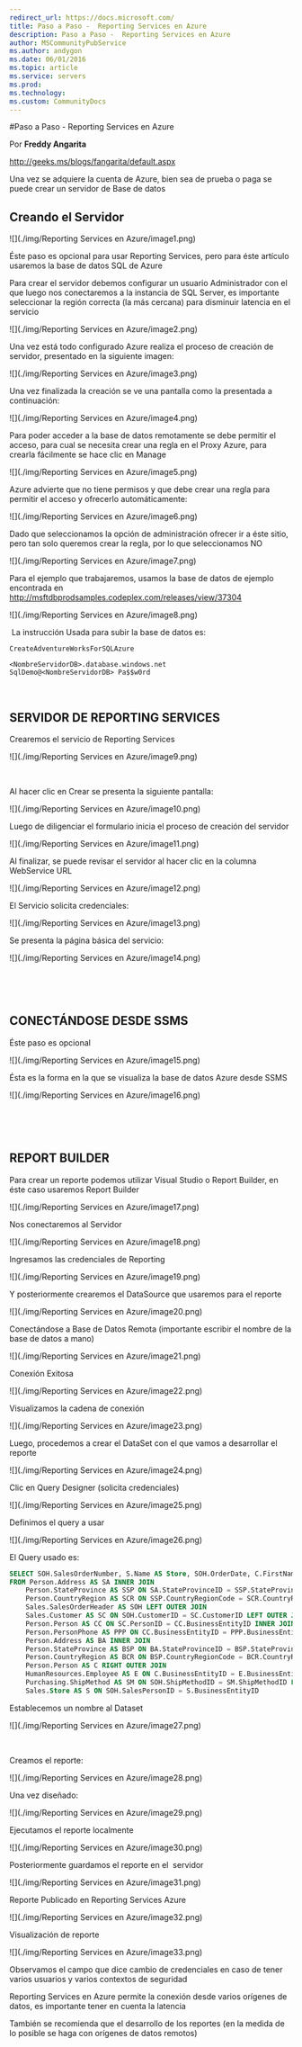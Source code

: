 ```yaml
---
redirect_url: https://docs.microsoft.com/
title: Paso a Paso -  Reporting Services en Azure
description: Paso a Paso -  Reporting Services en Azure
author: MSCommunityPubService
ms.author: andygon
ms.date: 06/01/2016
ms.topic: article
ms.service: servers
ms.prod: 
ms.technology:
ms.custom: CommunityDocs
---
```


#Paso a Paso -  Reporting Services en Azure



Por **Freddy Angarita**

<http://geeks.ms/blogs/fangarita/default.aspx>


Una vez se adquiere la cuenta de Azure, bien sea de prueba o paga se
puede crear un servidor de Base de datos

Creando el Servidor
-------------------

![](./img/Reporting Services en Azure/image1.png)
    

Éste paso es opcional para usar Reporting Services, pero para éste
artículo usaremos la base de datos SQL de Azure

Para crear el servidor debemos configurar un usuario Administrador con
el que luego nos conectaremos a la instancia de SQL Server, es
importante seleccionar la región correcta (la más cercana) para
disminuir latencia en el servicio

![](./img/Reporting Services en Azure/image2.png)
    

Una vez está todo configurado Azure realiza el proceso de creación de
servidor, presentado en la siguiente imagen:

![](./img/Reporting Services en Azure/image3.png)
    

Una vez finalizada la creación se ve una pantalla como la presentada a
continuación:

![](./img/Reporting Services en Azure/image4.png)
    

Para poder acceder a la base de datos remotamente se debe permitir el
acceso, para cual se necesita crear una regla en el Proxy Azure, para
crearla fácilmente se hace clic en Manage

![](./img/Reporting Services en Azure/image5.png)
    

Azure advierte que no tiene permisos y que debe crear una regla para
permitir el acceso y ofrecerlo automáticamente:

![](./img/Reporting Services en Azure/image6.png)
    

Dado que seleccionamos la opción de administración ofrecer ir a éste
sitio, pero tan solo queremos crear la regla, por lo que seleccionamos
NO

![](./img/Reporting Services en Azure/image7.png)
    

Para el ejemplo que trabajaremos, usamos la base de datos de ejemplo
encontrada en
<http://msftdbprodsamples.codeplex.com/releases/view/37304>

![](./img/Reporting Services en Azure/image8.png)
    

 La instrucción Usada para subir la base de datos es:

    CreateAdventureWorksForSQLAzure

    <NombreServidorDB>.database.windows.net
    SqlDemo@<NombreServidorDB> Pa$$w0rd

 

SERVIDOR DE REPORTING SERVICES
------------------------------

Crearemos el servicio de Reporting Services

![](./img/Reporting Services en Azure/image9.png)
    

 

Al hacer clic en Crear se presenta la siguiente pantalla:

![](./img/Reporting Services en Azure/image10.png)
    

Luego de diligenciar el formulario inicia el proceso de creación del
servidor

![](./img/Reporting Services en Azure/image11.png)
    

Al finalizar, se puede revisar el servidor al hacer clic en la columna
WebService URL

![](./img/Reporting Services en Azure/image12.png)
    

El Servicio solicita credenciales:

![](./img/Reporting Services en Azure/image13.png)
    

Se presenta la página básica del servicio:

![](./img/Reporting Services en Azure/image14.png)
    

 

 

CONECTÁNDOSE DESDE SSMS
-----------------------

Éste paso es opcional

![](./img/Reporting Services en Azure/image15.png)
    

Ésta es la forma en la que se visualiza la base de datos Azure desde
SSMS

![](./img/Reporting Services en Azure/image16.png)
    

 

 

REPORT BUILDER
--------------

Para crear un reporte podemos utilizar Visual Studio o Report Builder,
en éste caso usaremos Report Builder

![](./img/Reporting Services en Azure/image17.png)
    

Nos conectaremos al Servidor

![](./img/Reporting Services en Azure/image18.png)
    

Ingresamos las credenciales de Reporting

![](./img/Reporting Services en Azure/image19.png)
    

Y posteriormente crearemos el DataSource que usaremos para el reporte

![](./img/Reporting Services en Azure/image20.png)
    

Conectándose a Base de Datos Remota (importante escribir el nombre de la
base de datos a mano)

![](./img/Reporting Services en Azure/image21.png)
    

Conexión Exitosa

![](./img/Reporting Services en Azure/image22.png)
    

Visualizamos la cadena de conexión

![](./img/Reporting Services en Azure/image23.png)
    

Luego, procedemos a crear el DataSet con el que vamos a desarrollar el
reporte

![](./img/Reporting Services en Azure/image24.png)
    

Clic en Query Designer (solicita credenciales)

![](./img/Reporting Services en Azure/image25.png)
    

Definimos el query a usar

![](./img/Reporting Services en Azure/image26.png)
    

El Query usado es:


``` SQL
SELECT SOH.SalesOrderNumber, S.Name AS Store, SOH.OrderDate, C.FirstName AS SalesFirstName, C.LastName AS SalesLastName, E.JobTitle AS SalesTitle, SOH.PurchaseOrderNumber, SM.Name AS ShipMethod, BA.AddressLine1 AS BillAddress1, BA.AddressLine2 AS BillAddress2, BA.City AS BillCity, BA.PostalCode AS BillPostalCode, BSP.Name AS BillStateProvince, BCR.Name AS BillCountryRegion, SA.AddressLine1 AS ShipAddress1, SA.AddressLine2 AS ShipAddress2, SA.City AS ShipCity, SA.PostalCode AS ShipPostalCode, SSP.Name AS ShipStateProvince,SCR.Name AS ShipCountryRegion, PPP.PhoneNumber AS CustPhone, CC.FirstName AS CustFirstName, CC.LastName AS CustLastName
FROM Person.Address AS SA INNER JOIN
    Person.StateProvince AS SSP ON SA.StateProvinceID = SSP.StateProvinceID INNER JOIN 
    Person.CountryRegion AS SCR ON SSP.CountryRegionCode = SCR.CountryRegionCode RIGHT OUTER JOIN
    Sales.SalesOrderHeader AS SOH LEFT OUTER JOIN
    Sales.Customer AS SC ON SOH.CustomerID = SC.CustomerID LEFT OUTER JOIN 
    Person.Person AS CC ON SC.PersonID = CC.BusinessEntityID INNER JOIN 
    Person.PersonPhone AS PPP ON CC.BusinessEntityID = PPP.BusinessEntityID LEFT OUTER JOIN 
    Person.Address AS BA INNER JOIN 
    Person.StateProvince AS BSP ON BA.StateProvinceID = BSP.StateProvinceID INNER JOIN 
    Person.CountryRegion AS BCR ON BSP.CountryRegionCode = BCR.CountryRegionCode ON SOH.BillToAddressID = BA.AddressID ON SA.AddressID = SOH.ShipToAddressID LEFT OUTER JOIN 
    Person.Person AS C RIGHT OUTER JOIN
    HumanResources.Employee AS E ON C.BusinessEntityID = E.BusinessEntityID ON SOH.SalesPersonID = E.BusinessEntityID LEFT OUTER JOIN 
    Purchasing.ShipMethod AS SM ON SOH.ShipMethodID = SM.ShipMethodID LEFT OUTER JOIN
    Sales.Store AS S ON SOH.SalesPersonID = S.BusinessEntityID
```

Establecemos un nombre al Dataset

![](./img/Reporting Services en Azure/image27.png)
    

 

Creamos el reporte:

![](./img/Reporting Services en Azure/image28.png)
    

Una vez diseñado:

![](./img/Reporting Services en Azure/image29.png)
    

Ejecutamos el reporte localmente

![](./img/Reporting Services en Azure/image30.png)
    

Posteriormente guardamos el reporte en el  servidor

![](./img/Reporting Services en Azure/image31.png)
    

Reporte Publicado en Reporting Services Azure

![](./img/Reporting Services en Azure/image32.png)
    

Visualización de reporte

![](./img/Reporting Services en Azure/image33.png)
    

Observamos el campo que dice cambio de credenciales en caso de tener
varios usuarios y varios contextos de seguridad

Reporting Services en Azure permite la conexión desde varios orígenes de
datos, es importante tener en cuenta la latencia

También se recomienda que el desarrollo de los reportes (en la medida de
lo posible se haga con orígenes de datos remotos)




